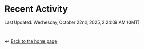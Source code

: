# Recent Activity

<!--RECENT_ACTIVITY:start-->
<!--RECENT_ACTIVITY:end-->

<!--RECENT_ACTIVITY:last_update-->
Last Updated: Wednesday, October 22nd, 2025, 2:24:09 AM (GMT)
<!--RECENT_ACTIVITY:last_update_end-->

<br>

↩️ [Back to the home page](/README.md)
